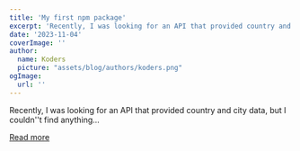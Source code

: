 ```yaml
---
title: 'My first npm package'
excerpt: 'Recently, I was looking for an API that provided country and city data, but I couldn''t find anything...'
date: '2023-11-04'
coverImage: ''
author:
  name: Koders
  picture: "assets/blog/authors/koders.png"
ogImage:
  url: ''
---
```


Recently, I was looking for an API that provided country and city data, but I couldn''t find anything...

[Read more](https://dev.to/rafaelmagalhaes/my-first-npm-package-aae)
